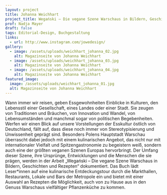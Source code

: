 ```yaml
---
layout: project
title: Johanna Weichhart
project_title: Wegański – Die vegane Szene Warschaus in Bildern, Geschichten und Rezepten
prof: Nadja Mayer
draft: false
tags: Editorial-Design, Buchgestaltung
links:
  - url: http://www.instagram.com/jowedesign/
gallery:
  - image: /assets/uploads/weichhart_johanna_02.jpg
    alt: Magazinseite von Johanna Weichhart
  - image: /assets/uploads/weichhart_johanna_03.jpg
    alt: Magazinseite von Johanna Weichhart
  - image: /assets/uploads/weichhart_johanna_04.jpg
    alt: Magazinseite von Johanna Weichhart
featured_image:
  image: /assets/uploads/weichhart_johanna_01.jpg
  alt: Magazinseite von Johanna Weichhart
---
```

Wann immer wir reisen, geben Essgewohnheiten Einblicke in Kulturen, den Lebensstil einer Gesellschaft, eines Landes oder einer Stadt. Sie zeugen von Traditionen und Bräuchen, von Innovation und Wandel, von Lebensumständen und manchmal sogar von politischen Begebenheiten. Werfen wir einen Blick auf unsere Vorstellungen der Esskultur östlich von Deutschland, fällt auf, dass diese noch immer von Stereotypisierung und Unwissenheit geprägt sind. Besonders Polens Hauptstadt Warschau überrascht dabei jedoch mit einem kulinarischen Angebot, das nicht nur mit internationaler Vielfalt und Spitzengastronomie zu begeistern weiß, sondern auch eine der größten veganen Szenen Europas hervorbringt. Der Umfang dieser Szene, ihre Ursprünge, Entwicklungen und die Menschen die sie prägen, werden in der Arbeit „Wegański – Die vegane Szene Warschaus in Bildern, Geschichten und Rezepten“ dokumentiert. Das Buch lädt Leser*innen auf eine kulinarische Entdeckungstour durch die Markthallen, Restaurants, Lokale und Bars der Metropole ein und bietet mit einer Auswahl an Rezepten die Möglichkeit, auch von zu Hause aus in den Genuss Warschaus vielfältiger Pflanzenküche zu kommen.